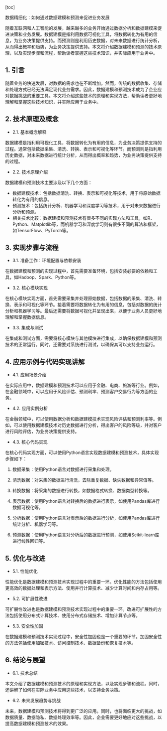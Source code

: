 
[toc]                    
                
                
数据精细化：如何通过数据建模和预测来促进业务发展

随着互联网和人工智能的发展，越来越多的业务开始通过数据分析和数据建模来促进决策和业务发展。数据建模是指利用数据可视化工具，将数据转化为有用的信息，为业务决策提供支持。而预测则是利用历史数据，对未来数据进行统计分析，从而得出概率和趋势，为业务决策提供支持。本文将介绍数据建模和预测的技术原理，以及实现步骤和流程，帮助读者掌握这些技术知识，并实际应用于业务中。

## 1. 引言

随着业务的快速发展，对数据的需求也在不断增加。然而，传统的数据收集、存储和处理方式已经无法满足现代业务需求。因此，数据建模和预测技术成为了企业应对数据挑战的重要工具。本文将介绍这些技术的原理和实现方法，帮助读者更好地理解和掌握这些技术知识，并实际应用于业务中。

## 2. 技术原理及概念

- 2.1. 基本概念解释

数据建模是指利用可视化工具，将数据转化为有用的信息，为业务决策提供支持的过程。通常包括数据采集、清洗、转换、表示和可视化等环节。而预测则是指利用历史数据，对未来数据进行统计分析，从而得出概率和趋势，为业务决策提供支持的过程。

- 2.2. 技术原理介绍

数据建模和预测技术主要涉及以下几个方面：

- 数据建模技术：包括数据清洗、转换、表示和可视化等技术，用于将原始数据转化为有用的信息。
- 预测技术：包括统计分析、机器学习和深度学习等技术，用于对未来数据进行分析和预测。
- 相关技术比较：数据建模和预测技术有很多不同的实现方法和工具，如R、Python、Matplotlib等，而机器学习和深度学习则有很多不同的算法和框架，如TensorFlow、PyTorch等。

## 3. 实现步骤与流程

- 3.1. 准备工作：环境配置与依赖安装

在数据建模和预测的实现过程中，首先需要准备环境，包括安装必要的依赖和工具，如Hadoop、Spark、Python等。

- 3.2. 核心模块实现

在核心模块实现方面，首先需要采集并处理原始数据，包括数据的采集、清洗、转换、表示和可视化等环节。接着需要将数据转化为有用的信息，包括对数据的统计分析和机器学习等。最后还需要将数据可视化并呈现出来，以便于业务人员更好地理解和掌握数据信息。

- 3.3. 集成与测试

在集成和测试方面，需要将核心模块与其他模块进行集成，以确保数据建模和预测技术的正常运行。同时，还需要对系统进行测试，以确保其可以支持业务运行。

## 4. 应用示例与代码实现讲解

- 4.1. 应用场景介绍

在实际应用中，数据建模和预测技术可以应用于金融、电商、旅游等行业。例如，在金融领域中，可以应用于风险评估、预测利率、预测客户交易行为等方面的业务。

- 4.2. 应用实例分析

在金融领域中，可以使用数据分析和数据建模技术实现风险评估和预测利率等。例如，可以使用数据建模技术对历史数据进行分析，得出客户的风险等级，并对客户进行风险评估，为业务决策提供支持。

- 4.3. 核心代码实现

在核心代码实现方面，可以使用Python语言实现数据建模和预测技术，具体实现步骤如下：

1. 数据采集：使用Python语言对数据进行采集和处理。

2. 清洗数据：对采集的数据进行清洗，去除重复数据、缺失数据和异常值等。

3. 转换数据：将采集的数据进行转换，如数据格式转换、数据类型转换等。

4. 表示数据：使用Python语言对转换后的数据进行表示，如使用Pandas库进行数据可视化等。

5. 分析数据：使用Python语言对表示后的数据进行分析，如使用Pandas库进行统计分析、机器学习等。

6. 预测数据：使用Python语言对分析后的数据进行预测，如使用Scikit-learn库进行线性回归等。

## 5. 优化与改进

- 5.1. 性能优化

性能优化是数据建模和预测技术实现过程中的重要一环。优化性能的方法包括使用更高效的数据处理和表示方法、使用并行计算技术、减少计算时间和内存占用等。

- 5.2. 可扩展性改进

可扩展性改进也是数据建模和预测技术实现过程中的重要一环。改进可扩展性的方法包括使用分布式计算技术、使用分布式存储技术、增加计算节点等。

- 5.3. 安全性加固

在数据建模和预测技术实现过程中，安全性加固也是一个重要的环节。加固安全性的方法包括使用加密技术、访问控制技术、数据备份和恢复技术等。

## 6. 结论与展望

- 6.1. 技术总结

本文介绍了数据建模和预测技术的原理和实现方法，以及实现步骤和流程。同时，还讲解了如何在实际业务中应用这些技术，以支持业务决策。

- 6.2. 未来发展趋势与挑战

未来，数据建模和预测技术将得到更广泛的应用。同时，也将面临更大的挑战，如数据质量、数据隐私、数据处理效率等。因此，企业需要更好地应对这些挑战，以提高数据建模和预测技术的效果。

